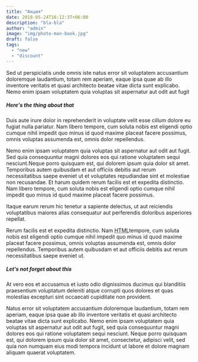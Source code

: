 ```yaml
---
title: "Акция"
date: 2018-05-24T16:12:37+06:00
description: "bla-bla"
author: "admin"
image: "img/photo-man-book.jpg"
draft: false
tags:
  - "new"
  - "discount"
---
```


<p>
    Sed ut perspiciatis unde omnis iste natus error sit voluptatem accusantium doloremque laudantium, totam rem aperiam, eaque ipsa quae ab illo inventore veritatis et quasi architecto beatae vitae dicta sunt explicabo. Nemo enim ipsam voluptatem quia voluptas
    sit aspernatur aut odit aut fugit
</p>
<h5>Here's the thing about that</h5>
<p>
    Duis aute irure dolor in reprehenderit in voluptate velit esse cillum dolore eu fugiat nulla pariatur. Nam libero tempore, cum soluta nobis est eligendi optio cumque nihil impedit quo minus id quod maxime placeat facere possimus, omnis voluptas assumenda
    est, omnis dolor repellendus.
</p>
<p>
    <span class="font-weight-bold">Nemo enim ipsam voluptatem quia voluptas sit aspernatur aut odit aut fugit. Sed quia consequuntur magni dolores eos qui ratione voluptatem sequi nesciunt.</span>Neque porro quisquam est, qui dolorem ipsum quia dolor sit
    amet. Temporibus autem quibusdam et aut officiis debitis aut rerum necessitatibus saepe eveniet ut et voluptates repudiandae sint et molestiae non recusandae. Et harum quidem rerum facilis est et expedita distinctio. Nam
    libero tempore, cum soluta nobis est eligendi optio cumque nihil impedit quo minus id quod maxime placeat facere possimus.
</p>
<p>
    Itaque earum rerum hic tenetur a sapiente delectus, ut aut reiciendis voluptatibus maiores alias consequatur aut perferendis doloribus asperiores repellat.
</p>
<p>
    Rerum facilis est et expedita distinctio. Nam
    <abbr title="Hyper Text Markup Language">HTML</abbr>tempore, cum soluta nobis est eligendi optio cumque nihil impedit quo minus id quod maxime placeat facere possimus, omnis voluptas assumenda est, omnis dolor repellendus. Temporibus autem quibusdam et aut officiis
    debitis aut rerum necessitatibus saepe eveniet ut.
</p>
<h5>Let's not forget about this</h5>
<p>
    At vero eos et accusamus et iusto odio dignissimos ducimus qui blanditiis praesentium voluptatum deleniti atque corrupti quos dolores et quas molestias excepturi sint occaecati cupiditate non provident.
</p>
<p>
    Natus error sit voluptatem accusantium doloremque laudantium, totam rem aperiam, eaque ipsa quae ab illo inventore veritatis et quasi architecto beatae vitae dicta sunt explicabo. Nemo enim ipsam voluptatem quia voluptas sit aspernatur aut odit aut fugit,
    sed quia consequuntur magni dolores eos qui ratione voluptatem sequi nesciunt. Neque porro quisquam est, qui dolorem ipsum quia dolor sit amet, consectetur, adipisci velit, sed quia non numquam eius modi tempora incidunt
    ut labore et dolore magnam aliquam quaerat voluptatem.
</p>

